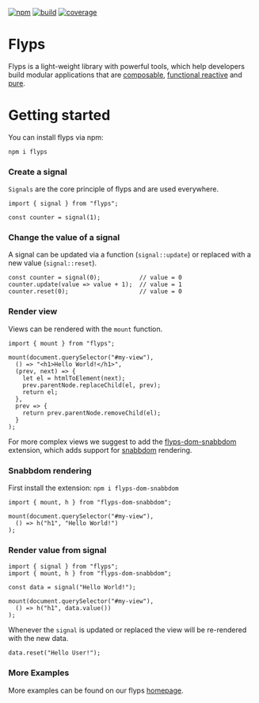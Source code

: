 [![npm][npm-badge]][npm-url]
[![build][build-badge]][build-url]
[![coverage][coverage-badge]][coverage-url]

Flyps
=====

Flyps is a light-weight library with powerful tools, which help developers
build modular applications that are [composable], [functional reactive] and
[pure].

[composable]: https://en.wikipedia.org/wiki/Function_composition_(computer_science)
[functional reactive]: https://en.wikipedia.org/wiki/functional_reactive_programming
[pure]: https://en.wikipedia.org/wiki/Functional_programming#Pure_functions

# Getting started

You can install flyps via npm:

`npm i flyps`

### Create a signal

`Signals` are the core principle of flyps and are used everywhere.

```
import { signal } from "flyps";

const counter = signal(1);
```

### Change the value of a signal

A signal can be updated via a function (`signal::update`) or replaced with a new value (`signal::reset`).

```
const counter = signal(0);           // value = 0
counter.update(value => value + 1);  // value = 1
counter.reset(0);                    // value = 0
```

### Render view

Views can be rendered with the `mount` function.

```
import { mount } from "flyps";

mount(document.querySelector("#my-view"),
  () => "<h1>Hello World!</h1>",
  (prev, next) => {
    let el = htmlToElement(next);
    prev.parentNode.replaceChild(el, prev);
    return el;
  },
  prev => {
    return prev.parentNode.removeChild(el);
  }
);
```

For more complex views we suggest to add the [flyps-dom-snabbdom] extension, which adds support for [snabbdom] rendering.

### Snabbdom rendering

First install the extension: `npm i flyps-dom-snabbdom`

```
import { mount, h } from "flyps-dom-snabbdom";

mount(document.querySelector("#my-view"),
  () => h("h1", "Hello World!")
);
```

### Render value from signal
```
import { signal } from "flyps";
import { mount, h } from "flyps-dom-snabbdom";

const data = signal("Hello World!");

mount(document.querySelector("#my-view"),
  () => h("h1", data.value())
);
```

Whenever the `signal` is updated or replaced the view will be re-rendered with the new data.

```
data.reset("Hello User!");
```

### More Examples

More examples can be found on our flyps [homepage].



[npm-badge]: https://img.shields.io/npm/v/flyps.svg
[npm-url]: https://www.npmjs.com/package/flyps
[build-badge]: https://travis-ci.org/Contargo/flyps.svg?branch=master
[build-url]: https://travis-ci.org/Contargo/flyps
[coverage-badge]: https://coveralls.io/repos/github/Contargo/flyps/badge.svg?branch=master
[coverage-url]: https://coveralls.io/github/Contargo/flyps?branch=master
[homepage]: https://contargo.github.io/flyps/
[flyps-dom-snabbdom]: https://github.com/Contargo/flyps-dom-snabbdom/
[snabbdom]: https://github.com/snabbdom/snabbdom
